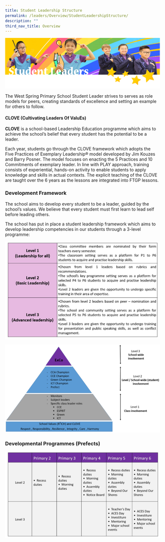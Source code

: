 ```yaml
---
title: Student Leadership Structure
permalink: /leaders/Overview/StudentLeadershipStructure/
description: ""
third_nav_title: Overview
---
```

![](/images/SLbanner.png)

The West Spring Primary School Student Leader strives to serves as role models for peers, creating standards of excellence and setting an example for others to follow.
#### **CLOVE (Cultivating Leaders Of ValuEs)**

**CLOVE** is a school-based Leadership Education programme which aims to achieve the school’s belief that every student has the potential to be a leader.

Each year, students go through the CLOVE framework which adopts the Five Practices of Exemplary Leadership® model developed by Jim Kouzes and Barry Posner. The model focuses on enacting the 5 Practices and 10 Commitments of exemplary leader. In line with PLAY approach, training consists of experiential, hands-on activity to enable students to apply knowledge and skills in actual contexts. The explicit teaching of the CLOVE are taught over the 6 years as the lessons are integrated into FTGP lessons.

### **Development Framework**

The school aims to develop every student to be a leader, guided by the school’s values. We believe that every student must first learn to lead self before leading others.

The school has put in place a student leadership framework which aims to develop leadership competencies in our students through a 3-level programme:

![](/images/Student%20leadership.png)

![](/images/Tiered-leadership.png)

### **Developmental Programmes (Prefects)**

![](/images/Student%20leadership%202.jpg)